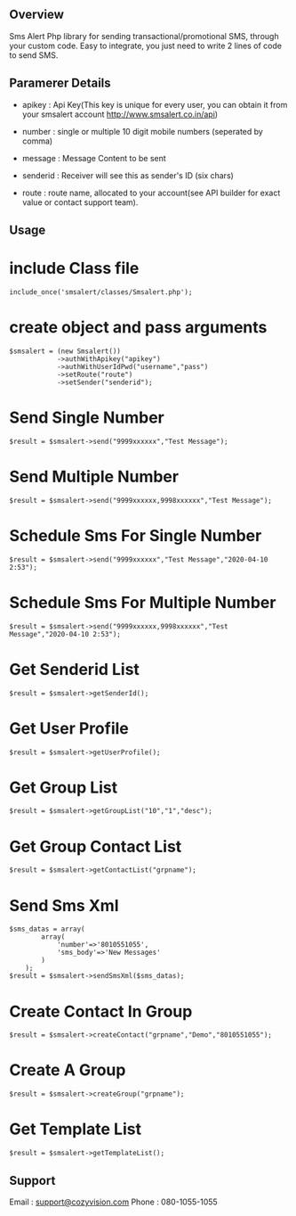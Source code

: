 
## Overview

Sms Alert Php library for sending transactional/promotional SMS, through your custom code. Easy to integrate, you just need to write 2 lines of code to send SMS.

## Paramerer Details

* apikey : Api Key(This key is unique for every user, you can obtain it from your smsalert account http://www.smsalert.co.in/api)

* number : single or multiple 10 digit mobile numbers (seperated by comma)

* message : Message Content to be sent

* senderid : Receiver will see this as sender's ID (six chars)

* route : route name, allocated to your account(see API builder for exact value or contact support team).


## Usage 
# include Class file
    include_once('smsalert/classes/Smsalert.php');

# create object and pass arguments
    $smsalert = (new Smsalert())
                ->authWithApikey("apikey")
                ->authWithUserIdPwd("username","pass")
                ->setRoute("route")
                ->setSender("senderid");

# Send Single Number
    $result = $smsalert->send("9999xxxxxx","Test Message");

# Send Multiple Number
    $result = $smsalert->send("9999xxxxxx,9998xxxxxx","Test Message");

# Schedule Sms For Single Number
    $result = $smsalert->send("9999xxxxxx","Test Message","2020-04-10 2:53");

# Schedule Sms For Multiple Number
    $result = $smsalert->send("9999xxxxxx,9998xxxxxx","Test Message","2020-04-10 2:53");

# Get Senderid List
    $result = $smsalert->getSenderId();

# Get User Profile
    $result = $smsalert->getUserProfile();

# Get Group List
    $result = $smsalert->getGroupList("10","1","desc");

# Get Group Contact List
    $result = $smsalert->getContactList("grpname");

# Send Sms Xml
	$sms_datas = array(
			array(
				'number'=>'8010551055',	
				'sms_body'=>'New Messages'
			)
		);
    $result = $smsalert->sendSmsXml($sms_datas);                

# Create Contact In Group
    $result = $smsalert->createContact("grpname","Demo","8010551055"); 

# Create A Group
    $result = $smsalert->createGroup("grpname");     

# Get Template List
    $result = $smsalert->getTemplateList();     


## Support 
Email :  support@cozyvision.com
Phone :  080-1055-1055
